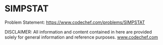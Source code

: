 # SIMPSTAT

Problem Statement: https://www.codechef.com/problems/SIMPSTAT

DISCLAIMER:
All information and content contained in here are provided solely for general information and reference purposes. www.codechef.com
